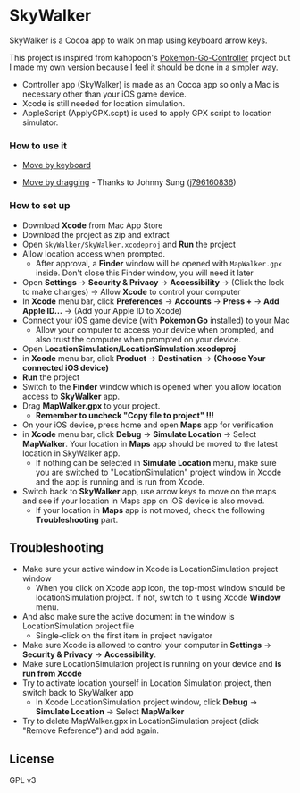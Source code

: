 # SkyWalker

SkyWalker is a Cocoa app to walk on map using keyboard arrow keys.

This project is inspired from kahopoon's [Pokemon-Go-Controller](https://github.com/kahopoon/Pokemon-Go-Controller) project but I made my own version because I feel it should be done in a simpler way.

  - Controller app (SkyWalker) is made as an Cocoa app so only a Mac is necessary other than your iOS game device.
  - Xcode is still needed for location simulation.
  - AppleScript (ApplyGPX.scpt) is used to apply GPX script to location simulator.

### How to use it

  - [Move by keyboard](https://www.youtube.com/watch?v=Xvyb-MKgKq0)

  - [Move by dragging](https://www.youtube.com/watch?v=TjmW9-Vz7TI) - Thanks to Johnny Sung ([j796160836](https://github.com/j796160836))

### How to set up

  - Download **Xcode** from Mac App Store
  - Download the project as zip and extract
  - Open `SkyWalker/SkyWalker.xcodeproj` and **Run** the project
  - Allow location access when prompted.
    - After approval, a **Finder** window will be opened with `MapWalker.gpx` inside. Don't close this Finder window, you will need it later
  - Open **Settings** -> **Security & Privacy** -> **Accessibility** -> (Click the lock to make changes) -> Allow **Xcode** to control your computer
  - In **Xcode** menu bar, click **Preferences** -> **Accounts** -> **Press +** -> **Add Apple ID...** -> (Add your Apple ID to Xcode)
  - Connect your iOS game device (with **Pokemon Go** installed) to your Mac
    - Allow your computer to access your device when prompted, and also trust the computer when prompted on your device.
  - Open **LocationSimulation/LocationSimulation.xcodeproj**
  - in **Xcode** menu bar, click **Product** -> **Destination** -> **(Choose Your connected iOS device)**
  - **Run** the project
  - Switch to the **Finder** window which is opened when you allow location access to **SkyWalker** app.
  - Drag **MapWalker.gpx** to your project.
    - **Remember to uncheck "Copy file to project" !!!**
  - On your iOS device, press home and open **Maps** app for verification
  - in **Xcode** menu bar, click **Debug** -> **Simulate Location** -> Select **MapWalker**. Your location in **Maps** app should be moved to the latest location in SkyWalker app.
    - If nothing can be selected in **Simulate Location** menu, make sure you are switched to "LocationSimulation" project window in Xcode and the app is running and is run from Xcode.
  - Switch back to **SkyWalker** app, use arrow keys to move on the maps and see if your location in Maps app on iOS device is also moved.
    - If your location in **Maps** app is not moved, check the following **Troubleshooting** part.

Troubleshooting
----
  - Make sure your active window in Xcode is LocationSimulation project window
    - When you click on Xcode app icon, the top-most window should be locationSimulation project. If not, switch to it using Xcode **Window** menu.
  - And also make sure the active document in the window is LocationSimulation project file
    - Single-click on the first item in project navigator
  - Make sure Xcode is allowed to control your computer in **Settings** -> **Security & Privacy** -> **Accessibility**.
  - Make sure LocationSimulation project is running on your device and **is run from Xcode**
  - Try to activate location yourself in Location Simulation project, then switch back to SkyWalker app
    - In Xcode LocationSimulation project window, click **Debug** -> **Simulate Location** -> Select **MapWalker**
  - Try to delete MapWalker.gpx in LocationSimulation project (click "Remove Reference") and add again.

License
----

GPL v3
